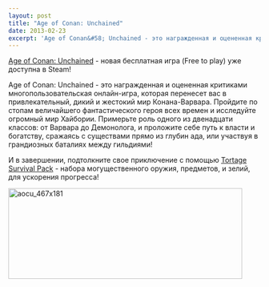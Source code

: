 ```yaml
---
layout: post
title: "Age of Conan: Unchained"
date: 2013-02-23
excerpt: 'Age of Conan&#58; Unchained - это награжденная и оцененная критиками многопользовательская онлайн-игра, которая перенесет вас в привлекательный, дикий и жестокий мир Конана-Варвара. Пройдите по стопам величайшего фантастического героя всех времен и исследуйте огромный мир Хайбории. Примерьте роль одного из двенадцати классов&#58; от Варвара до Демонолога, и проложите себе путь к власти и богатству, сражаясь с существами прямо из глубин ада, или участвуя в грандиозных баталиях между гильдиями!'
---
```


<a href="http://store.steampowered.com/app/218170/" target="_blank">Age of Conan: Unchained</a> - новая бесплатная игра (Free to play) уже доступна в Steam!

Age of Conan: Unchained - это награжденная и оцененная критиками многопользовательская онлайн-игра, которая перенесет вас в привлекательный, дикий и жестокий мир Конана-Варвара. Пройдите по стопам величайшего фантастического героя всех времен и исследуйте огромный мир Хайбории. Примерьте роль одного из двенадцати классов: от Варвара до Демонолога, и проложите себе путь к власти и богатству, сражаясь с существами прямо из глубин ада, или участвуя в грандиозных баталиях между гильдиями!

И в завершении, подтолкните свое приключение с помощью <a href="http://store.steampowered.com/app/218180/" target="_blank">Tortage Survival Pack</a> - набора могущественного оружия, предметов, и зелий, для ускорения прогресса!

<a href="http://store.steampowered.com/app/218170/" target="_blank"><img class="aligncenter size-full wp-image-1455" alt="aocu_467x181" src="http://gamersoul.ru/wp-content/uploads/2013/02/aocu_467x181.jpg" width="467" height="181" /></a>